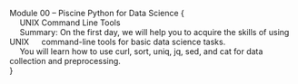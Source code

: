 Module 00 – Piscine Python for Data Science {\
  &emsp; UNIX Command Line Tools\
  &emsp; Summary: On the first day, we will help you to acquire the skills of using UNIX
  &emsp; command-line tools for basic data science tasks.\
  &emsp; You will learn how to use curl, sort, uniq, jq, sed, and cat for data collection and preprocessing.\
}
